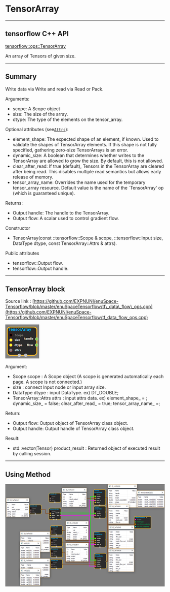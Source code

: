 # TensorArray

---

## tensorflow C++ API

[tensorflow::ops::TensorArray](https://www.tensorflow.org/api_docs/cc/class/tensorflow/ops/tensor-array)

An array of Tensors of given size.

---

## Summary

Write data via Write and read via Read or Pack.

Arguments:

* scope: A Scope object
* size: The size of the array.
* dtype: The type of the elements on the tensor\_array.

Optional attributes \(see[`Attrs`](https://www.tensorflow.org/api_docs/cc/struct/tensorflow/ops/tensor-array/attrs.html#structtensorflow_1_1ops_1_1_tensor_array_1_1_attrs)\):

* element\_shape: The expected shape of an element, if known. Used to validate the shapes of TensorArray elements. If this shape is not fully specified, gathering zero-size TensorArrays is an error.
* dynamic\_size: A boolean that determines whether writes to the TensorArray are allowed to grow the size. By default, this is not allowed.
* clear\_after\_read: If true \(default\), Tensors in the TensorArray are cleared after being read. This disables multiple read semantics but allows early release of memory.
* tensor\_array\_name: Overrides the name used for the temporary tensor\_array resource. Default value is the name of the
  \`TensorArray' op \(which is guaranteed unique\).

Returns:

* Output handle: The handle to the TensorArray.
* Output flow: A scalar used to control gradient flow.

Constructor

* TensorArray\(const ::tensorflow::Scope & scope, ::tensorflow::Input size, DataType dtype, const TensorArray::Attrs & attrs\).

Public attributes

* tensorflow::Output flow.
* tensorflow::Output handle.

---

## TensorArray block

Source link : [https://github.com/EXPNUNI/enuSpace-Tensorflow/blob/master/enuSpaceTensorflow/tf\_data\_flow\_ops.cpp](https://github.com/EXPNUNI/enuSpace-Tensorflow/blob/master/enuSpaceTensorflow/tf_data_flow_ops.cpp)

![](/assets/dataflow_TensorArray_Symbol.png)

Argument:

* Scope scope : A Scope object \(A scope is generated automatically each page. A scope is not connected.\)
* size : connect Input node or input array size.
* DataType dtype : input DataType. ex\) DT\_DOUBLE;
* TensorArray::Attrs attrs : input attrs data. ex\) element\_shape\_ = ; dynamic\_size\_ = false; clear\_after\_read\_ = true; tensor\_array\_name\_ =;

Return:

* Output flow: Output object of TensorArray class object.
* Output handle: Output handle of TensorArray class object.

Result:

* std::vector\(Tensor\) product\_result : Returned object of executed result by calling session.

---

## Using Method

![](/assets/dataflow_TensorArray_Method.png)

